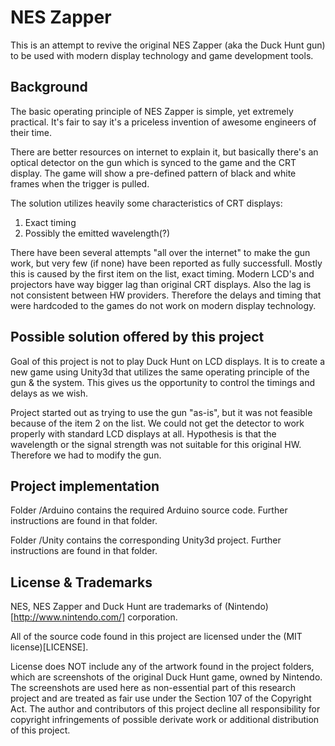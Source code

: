 # NES Zapper

This is an attempt to revive the original NES Zapper (aka the Duck Hunt gun) to be used with modern display technology and game development tools.

## Background

The basic operating principle of NES Zapper is simple, yet extremely practical. It's fair to say it's a priceless invention of awesome engineers of their time. 

There are better resources on internet to explain it, but basically there's an optical detector on the gun which is synced to the game and the CRT display. The game will show a pre-defined pattern of black and white frames when the trigger is pulled. 

The solution utilizes heavily some characteristics of CRT displays: 
1. Exact timing
2. Possibly the emitted wavelength(?)

There have been several attempts "all over the internet" to make the gun work, but very few (if none) have been reported as fully successfull. Mostly this is caused by the first item on the list, exact timing. Modern LCD's and projectors have way bigger lag than original CRT displays. Also the lag is not consistent between HW providers. Therefore the delays and timing that were hardcoded to the games do not work on modern display technology.

## Possible solution offered by this project

Goal of this project is not to play Duck Hunt on LCD displays. It is to create a new game using Unity3d that utilizes the same operating principle of the gun & the system. This gives us the opportunity to control the timings and delays as we wish.

Project started out as trying to use the gun "as-is", but it was not feasible because of the item 2 on the list. We could not get the detector to work properly with standard LCD displays at all. Hypothesis is that the wavelength or the signal strength was not suitable for this original HW. Therefore we had to modify the gun.

## Project implementation

Folder /Arduino contains the required Arduino source code. Further instructions are found in that folder.

Folder /Unity contains the corresponding Unity3d project. Further instructions are found in that folder.

## License & Trademarks

NES, NES Zapper and Duck Hunt are trademarks of (Nintendo)[http://www.nintendo.com/] corporation. 

All of the source code found in this project are licensed under the (MIT license)[LICENSE]. 

License does NOT include any of the artwork found in the project folders, which are screenshots of the original Duck Hunt game, owned by Nintendo. The screenshots are used here as non-essential part of this research project and are treated as fair use under the Section 107 of the Copyright Act. The author and contributors of this project decline all responsibility for copyright infringements of possible derivate work or additional distribution of this project.

